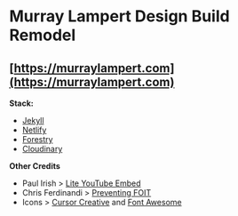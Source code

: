 # Murray Lampert Design Build Remodel

## [https://murraylampert.com](https://murraylampert.com)

**Stack:**
- [Jekyll](https://jekyllrb.com/)
- [Netlify](https://www.netlify.com/)
- [Forestry](https://forestry.io/)
- [Cloudinary](https://forestry.io/)

**Other Credits**
- Paul Irish > [Lite YouTube Embed](https://github.com/paulirish/lite-youtube-embed)
- Chris Ferdinandi > [Preventing FOIT](https://gomakethings.com/preventing-foit-with-web-fonts-using-the-vanilla-js-fonts.load-method/)
- Icons > [Cursor Creative](https://www.flaticon.com/authors/cursor-creative) and [Font Awesome](https://fontawesome.com/license)
